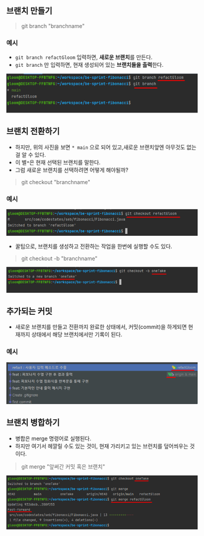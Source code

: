 ## 브랜치 만들기 
> git branch "branchname"

### 예시 
 -  `git branch refactGloom` 입력하면, **새로운 브랜치**를 만든다.
 - `git branch` 만 입력하면, 현재 생성되어 있는 **브랜치들을 출력**한다.
 
 <img src="./images/gitBranch1.png">


## 브랜치 전환하기
 - 하지만, 위의 사진을 보면 `* main` 으로 되어 있고,새로운 브랜치앞엔 아무것도 없는 걸 알 수 있다.
 - 이 별`*`은 현재 선택된 브랜치를 말한다.
 - 그럼 새로운 브랜치를 선택하려면 어떻게 해야될까? 

 > git checkout "branchname"

### 예시 
 <img src="./images/gitBranchCheckOut.png">
 
  - 꿀팁으로, 브랜치를 생성하고 전환하는 작업을 한번에 실행할 수도 있다. 
> git checkout -b "branchname"

 <img src="./images/gitBranchOneTake.png">



## 추가되는 커밋
 - 새로운 브랜치를 만들고 전환까지 완료한 상태에서, 커밋(commit)을 하게되면 현재까지 상태에서 해당 브랜치에서만 기록이 된다.

### 예시 
 <img src="./images/gitNewBranchCommit.png">


## 브랜치 병합하기 
 - 병합은 merge 명령어로 실행된다. 
 - 하지만 여기서 헤깔릴 수도 있는 것이, 현재 가리키고 있는 브런치를 덮어씌우는 것이다.

> git merge "앞써간 커밋 혹은 브랜치"

 <img src="./images/gitBranchMerge.png">

